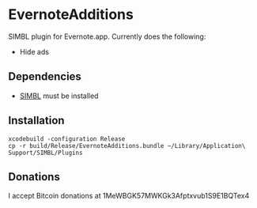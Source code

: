 # EvernoteAdditions #

SIMBL plugin for Evernote.app. Currently does the following:

- Hide ads

Dependencies 
--------------------------------
- [SIMBL](http://www.culater.net/software/SIMBL/SIMBL.php) must be installed

Installation
--------------------------------
    xcodebuild -configuration Release
    cp -r build/Release/EvernoteAdditions.bundle ~/Library/Application\ Support/SIMBL/Plugins

Donations
--------------------------------
I accept Bitcoin donations at 1MeWBGK57MWKGk3Afptxvub1S9E1BQTex4
